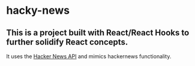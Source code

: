 # hacky-news

## This is a project built with React/React Hooks to further solidify React concepts. 

It uses the [Hacker News API](https://github.com/HackerNews/API) and mimics hackernews functionality.

